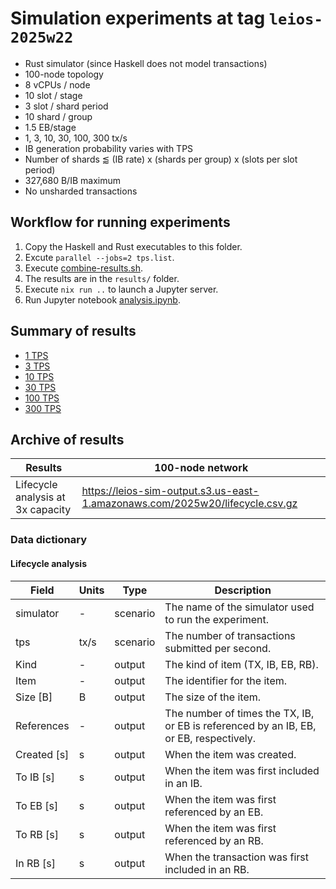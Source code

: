 # Simulation experiments at tag `leios-2025w22`

- Rust simulator (since Haskell does not model transactions)
- 100-node topology
- 8 vCPUs / node
- 10 slot / stage
- 3 slot / shard period
- 10 shard / group
- 1.5 EB/stage
- 1, 3, 10, 30, 100, 300 tx/s
- IB generation probability varies with TPS
- Number of shards ⪅ (IB rate) x (shards per group) x (slots per slot period)
- 327,680 B/IB maximum
- No unsharded transactions


## Workflow for running experiments

1. Copy the Haskell and Rust executables to this folder.
2. Excute `parallel --jobs=2 tps.list`.
3. Execute [combine-results.sh](combine-results.sh).
4. The results are in the `results/` folder.
5. Execute `nix run ..` to launch a Jupyter server.
6. Run Jupyter notebook [analysis.ipynb](analysis.ipynb).


## Summary of results

- [1 TPS](tps3x/1/summary.txt)
- [3 TPS](tps3x/3/summary.txt)
- [10 TPS](tps3x/10/summary.txt)
- [30 TPS](tps3x/30/summary.txt)
- [100 TPS](tps3x/100/summary.txt)
- [300 TPS](tps3x/300/summary.txt)


## Archive of results

| Results                           | 100-node network                                                               |
|-----------------------------------|--------------------------------------------------------------------------------|
| Lifecycle analysis at 3x capacity | https://leios-sim-output.s3.us-east-1.amazonaws.com/2025w20/lifecycle.csv.gz | 


### Data dictionary


#### Lifecycle analysis

| Field       | Units | Type             | Description
|-------------|-------|------------------|----------------------------------------------------------------------------------------|
| simulator   | -     | scenario         | The name of the simulator used to run the experiment.                                  |
| tps         | tx/s  | scenario         | The number of transactions submitted per second.                                       |
| Kind        | -     | output           | The kind of item (TX, IB, EB, RB).                                                     |
| Item        | -     | output           | The identifier for the item.                                                           |
| Size [B]    | B     | output           | The size of the item.                                                                  |
| References  | -     | output           | The number of times the TX, IB, or EB is referenced by an IB, EB, or EB, respectively. |
| Created [s] | s     | output           | When the item was created.                                                             |
| To IB [s]   | s     | output           | When the item was first included in an IB.                                             |
| To EB [s]   | s     | output           | When the item was first referenced by an EB.                                           |
| To RB [s]   | s     | output           | When the item was first referenced by an RB.                                           |
| In RB [s]   | s     | output           | When the transaction was first included in an RB.                                      |
